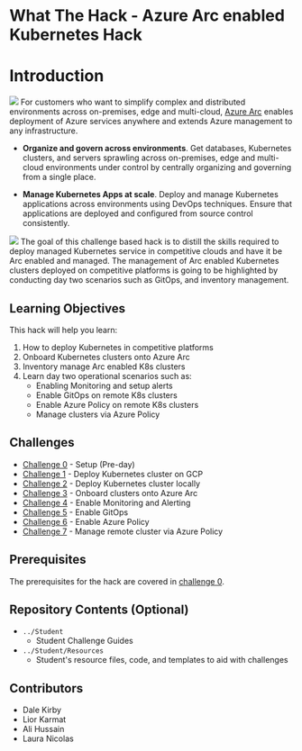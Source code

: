 # What The Hack - Azure Arc enabled Kubernetes Hack

# Introduction
 ![](./img/image2.png)
For customers who want to simplify complex and distributed environments across on-premises, edge and multi-cloud, [Azure Arc](https://azure.microsoft.com/en-us/services/azure-arc/) enables deployment of Azure services anywhere and extends Azure management to any infrastructure.

* **Organize and govern across environments**. Get databases, Kubernetes clusters, and servers sprawling across on-premises, edge and multi-cloud environments under control by centrally organizing and governing from a single place.

* **Manage Kubernetes Apps at scale**. Deploy and manage Kubernetes applications across environments using DevOps techniques. Ensure that applications are deployed and configured from source control consistently.

 ![](./img/image1.png)
The goal of this challenge based hack is to distill the skills required to deploy managed Kubernetes service in competitive clouds and have it be Arc enabled and managed. The management of Arc enabled Kubernetes clusters deployed on competitive platforms is going to be highlighted by conducting day two scenarios such as GitOps, and inventory management.

## Learning Objectives

This hack will help you learn:

1. How to deploy Kubernetes in competitive platforms
2. Onboard Kubernetes clusters onto Azure Arc
3. Inventory manage Arc enabled K8s clusters
4. Learn day two operational scenarios such as:
	* Enabling Monitoring and setup alerts
	* Enable GitOps on remote K8s clusters
	* Enable Azure Policy on remote K8s clusters
	* Manage clusters via Azure Policy

## Challenges
 - [Challenge 0](./Student/challenge00.md) - Setup (Pre-day)
 - [Challenge 1](./Student/challenge01.md) - Deploy Kubernetes cluster on GCP
 - [Challenge 2](./Student/challenge02.md) - Deploy Kubernetes cluster locally
 - [Challenge 3](./Student/challenge03.md) - Onboard clusters onto Azure Arc
 - [Challenge 4](./Student/challenge04.md) - Enable Monitoring and Alerting
 - [Challenge 5](./Student/challenge05.md) - Enable GitOps
 - [Challenge 6](./Student/challenge06.md) - Enable Azure Policy
 - [Challenge 7](./Student/challenge07.md) - Manage remote cluster via Azure Policy


## Prerequisites
The prerequisites for the hack are covered in [challenge 0](./Student/challenge00.md).

## Repository Contents (Optional)
- `../Student`
  - Student Challenge Guides
- `../Student/Resources`
  - Student's resource files, code, and templates to aid with challenges

## Contributors
- Dale Kirby
- Lior Karmat
- Ali Hussain
- Laura Nicolas
